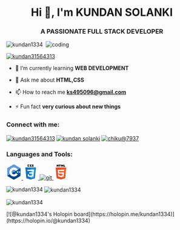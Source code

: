 <h1 align="center">Hi 👋, I'm KUNDAN SOLANKI</h1>
<h3 align="center">A PASSIONATE FULL STACK DEVELOPER</h3>
<img align="right" alt="coding" width="400" src="https://media.chatterblock.com/cache/e5/98/e598d08e294befee3a0f9945aa651a3c.png">

<p align="left"> <img src="https://komarev.com/ghpvc/?username=kundan1334&label=Profile%20views&color=0e75b6&style=flat" alt="kundan1334" /> </p>



<p align="left"> <a href="https://twitter.com/kundan31564313" target="blank"><img src="https://img.shields.io/twitter/follow/kundan31564313?logo=twitter&style=for-the-badge" alt="kundan31564313" /></a> </p>

- 🌱 I’m currently learning **WEB DEVELOPMENT**

- 💬 Ask me about **HTML,CSS**

- 📫 How to reach me **ks495096@gmail.com**

- ⚡ Fun fact **very curious about new things**

<h3 align="left">Connect with me:</h3>
<p align="left">
<a href="https://twitter.com/kundan31564313" target="blank"><img align="center" src="https://raw.githubusercontent.com/rahuldkjain/github-profile-readme-generator/master/src/images/icons/Social/twitter.svg" alt="kundan31564313" height="30" width="40" /></a>
<a href="https://linkedin.com/in/kundan solanki" target="blank"><img align="center" src="https://raw.githubusercontent.com/rahuldkjain/github-profile-readme-generator/master/src/images/icons/Social/linked-in-alt.svg" alt="kundan solanki" height="30" width="40" /></a>
<a href="https://instagram.com/chiku@7937" target="blank"><img align="center" src="https://raw.githubusercontent.com/rahuldkjain/github-profile-readme-generator/master/src/images/icons/Social/instagram.svg" alt="chiku@7937" height="30" width="40" /></a>
  
 
</p>


<h3 align="left">Languages and Tools:</h3>
<p align="left"> <a href="https://www.w3schools.com/cpp/" target="_blank" rel="noreferrer"> <img src="https://raw.githubusercontent.com/devicons/devicon/master/icons/cplusplus/cplusplus-original.svg" alt="cplusplus" width="40" height="40"/> </a> <a href="https://www.w3schools.com/css/" target="_blank" rel="noreferrer"> <img src="https://raw.githubusercontent.com/devicons/devicon/master/icons/css3/css3-original-wordmark.svg" alt="css3" width="40" height="40"/> </a> <a href="https://git-scm.com/" target="_blank" rel="noreferrer"> <img src="https://www.vectorlogo.zone/logos/git-scm/git-scm-icon.svg" alt="git" width="40" height="40"/> </a> <a href="https://www.w3.org/html/" target="_blank" rel="noreferrer"> <img src="https://raw.githubusercontent.com/devicons/devicon/master/icons/html5/html5-original-wordmark.svg" alt="html5" width="40" height="40"/> </a> </p>

<p><img align="left" src="https://github-readme-stats.vercel.app/api/top-langs?username=kundan1334&show_icons=true&locale=en&layout=compact" alt="kundan1334" /></p>

<p>&nbsp;<img align="center" src="https://github-readme-stats.vercel.app/api?username=kundan1334&show_icons=true&locale=en" alt="kundan1334" /></p>

<p><img align="center" src="https://github-readme-streak-stats.herokuapp.com/?user=kundan1334&" alt="kundan1334" /></p>
[![@kundan1334's Holopin board](https://holopin.me/kundan1334)](https://holopin.io/@kundan1334)
